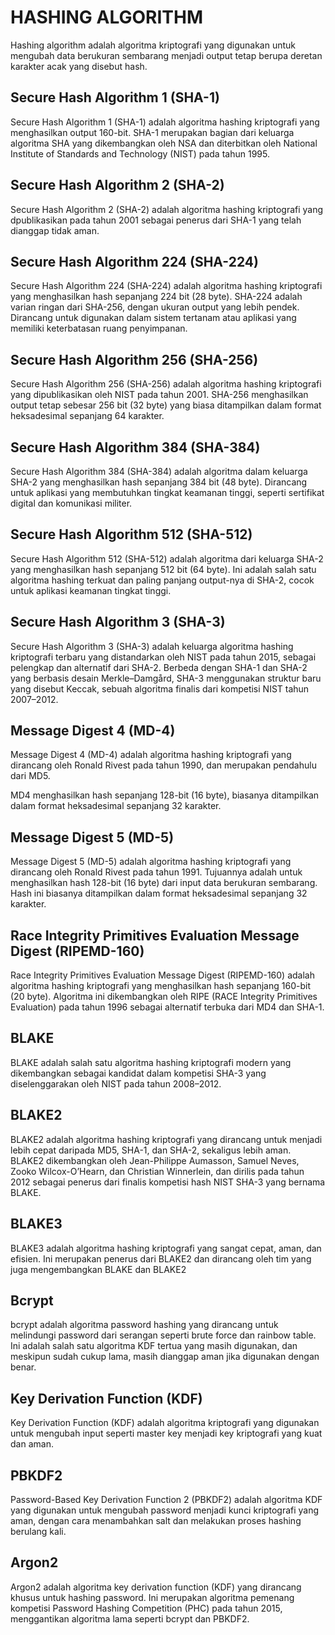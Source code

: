 # HASHING ALGORITHM

Hashing algorithm adalah algoritma kriptografi yang digunakan untuk mengubah data berukuran sembarang menjadi output tetap berupa deretan karakter acak yang disebut hash.

## Secure Hash Algorithm 1 (SHA-1)

Secure Hash Algorithm 1 (SHA-1) adalah algoritma hashing kriptografi yang menghasilkan output 160-bit. SHA-1 merupakan bagian dari keluarga algoritma SHA yang dikembangkan oleh NSA dan diterbitkan oleh National Institute of Standards and Technology (NIST) pada tahun 1995.

## Secure Hash Algorithm 2 (SHA-2)

Secure Hash Algorithm 2 (SHA-2) adalah algoritma hashing kriptografi yang dpublikasikan pada tahun 2001 sebagai penerus dari SHA-1 yang telah dianggap tidak aman.

## Secure Hash Algorithm 224 (SHA-224)

Secure Hash Algorithm 224 (SHA-224) adalah algoritma hashing kriptografi yang menghasilkan hash sepanjang 224 bit (28 byte). SHA-224 adalah varian ringan dari SHA-256, dengan ukuran output yang lebih pendek. Dirancang untuk digunakan dalam sistem tertanam atau aplikasi yang memiliki keterbatasan ruang penyimpanan.

## Secure Hash Algorithm 256 (SHA-256)

Secure Hash Algorithm 256 (SHA-256) adalah algoritma hashing kriptografi yang dipublikasikan oleh NIST pada tahun 2001. SHA-256 menghasilkan output tetap sebesar 256 bit (32 byte) yang biasa ditampilkan dalam format heksadesimal sepanjang 64 karakter.

## Secure Hash Algorithm 384 (SHA-384)

Secure Hash Algorithm 384 (SHA-384) adalah algoritma dalam keluarga SHA-2 yang menghasilkan hash sepanjang 384 bit (48 byte).
Dirancang untuk aplikasi yang membutuhkan tingkat keamanan tinggi, seperti sertifikat digital dan komunikasi militer.

## Secure Hash Algorithm 512 (SHA-512)

Secure Hash Algorithm 512 (SHA-512) adalah algoritma dari keluarga SHA-2 yang menghasilkan hash sepanjang 512 bit (64 byte).
Ini adalah salah satu algoritma hashing terkuat dan paling panjang output-nya di SHA-2, cocok untuk aplikasi keamanan tingkat tinggi.

## Secure Hash Algorithm 3 (SHA-3)

Secure Hash Algorithm 3 (SHA-3) adalah keluarga algoritma hashing kriptografi terbaru yang distandarkan oleh NIST pada tahun 2015, sebagai pelengkap dan alternatif dari SHA-2. Berbeda dengan SHA-1 dan SHA-2 yang berbasis desain Merkle–Damgård, SHA-3 menggunakan struktur baru yang disebut Keccak, sebuah algoritma finalis dari kompetisi NIST tahun 2007–2012.

## Message Digest 4 (MD-4)

Message Digest 4 (MD-4) adalah algoritma hashing kriptografi yang dirancang oleh Ronald Rivest pada tahun 1990, dan merupakan pendahulu dari MD5.

MD4 menghasilkan hash sepanjang 128-bit (16 byte), biasanya ditampilkan dalam format heksadesimal sepanjang 32 karakter.

## Message Digest 5 (MD-5)

Message Digest 5 (MD-5) adalah algoritma hashing kriptografi yang dirancang oleh Ronald Rivest pada tahun 1991. Tujuannya adalah untuk menghasilkan hash 128-bit (16 byte) dari input data berukuran sembarang. Hash ini biasanya ditampilkan dalam format heksadesimal sepanjang 32 karakter.

## Race Integrity Primitives Evaluation Message Digest (RIPEMD-160)

Race Integrity Primitives Evaluation Message Digest (RIPEMD-160) adalah algoritma hashing kriptografi yang menghasilkan hash sepanjang 160-bit (20 byte). Algoritma ini dikembangkan oleh RIPE (RACE Integrity Primitives Evaluation) pada tahun 1996 sebagai alternatif terbuka dari MD4 dan SHA-1.

## BLAKE

BLAKE adalah salah satu algoritma hashing kriptografi modern yang dikembangkan sebagai kandidat dalam kompetisi SHA-3 yang diselenggarakan oleh NIST pada tahun 2008–2012.

## BLAKE2

BLAKE2 adalah algoritma hashing kriptografi yang dirancang untuk menjadi lebih cepat daripada MD5, SHA-1, dan SHA-2, sekaligus lebih aman. BLAKE2 dikembangkan oleh Jean-Philippe Aumasson, Samuel Neves, Zooko Wilcox-O’Hearn, dan Christian Winnerlein, dan dirilis pada tahun 2012 sebagai penerus dari finalis kompetisi hash NIST SHA-3 yang bernama BLAKE.

## BLAKE3

BLAKE3 adalah algoritma hashing kriptografi yang sangat cepat, aman, dan efisien. Ini merupakan penerus dari BLAKE2 dan dirancang oleh tim yang juga mengembangkan BLAKE dan BLAKE2

## Bcrypt

bcrypt adalah algoritma password hashing yang dirancang untuk melindungi password dari serangan seperti brute force dan rainbow table. Ini adalah salah satu algoritma KDF tertua yang masih digunakan, dan meskipun sudah cukup lama, masih dianggap aman jika digunakan dengan benar.

## Key Derivation Function (KDF)

Key Derivation Function (KDF) adalah algoritma kriptografi yang digunakan untuk mengubah input seperti master key menjadi key kriptografi yang kuat dan aman.

## PBKDF2

Password-Based Key Derivation Function 2 (PBKDF2) adalah algoritma KDF yang digunakan untuk mengubah password menjadi kunci kriptografi yang aman, dengan cara menambahkan salt dan melakukan proses hashing berulang kali.

## Argon2

Argon2 adalah algoritma key derivation function (KDF) yang dirancang khusus untuk hashing password. Ini merupakan algoritma pemenang kompetisi Password Hashing Competition (PHC) pada tahun 2015, menggantikan algoritma lama seperti bcrypt dan PBKDF2.